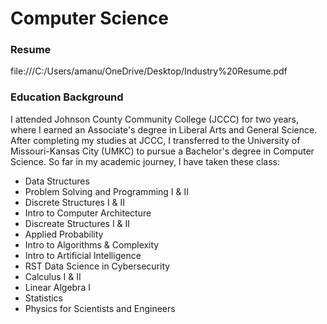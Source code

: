 # Computer Science 

### Resume
file:///C:/Users/amanu/OneDrive/Desktop/Industry%20Resume.pdf

### Education Background

I attended Johnson County Community College (JCCC) for two years, where I earned an Associate's degree in Liberal Arts and General Science. After completing my studies at JCCC, I transferred to the University of Missouri-Kansas City (UMKC) to pursue a Bachelor's degree in Computer Science. 
So far in my academic journey, I have taken these class: 
- Data Structures
- Problem Solving and Programming I & II
- Discrete Structures I & II
- Intro to Computer Architecture
- Discreate Structures I & II
- Applied Probability
- Intro to Algorithms & Complexity
- Intro to Artificial Intelligence
- RST Data Science in Cybersecurity
- Calculus I & II
- Linear Algebra I
- Statistics
- Physics for Scientists and Engineers 
